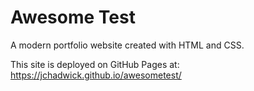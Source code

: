 # Awesome Test

A modern portfolio website created with HTML and CSS.

This site is deployed on GitHub Pages at: https://jchadwick.github.io/awesometest/
